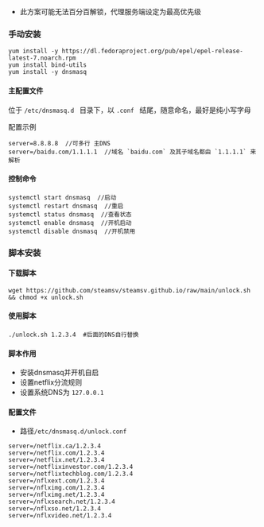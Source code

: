 - 此方案可能无法百分百解锁，代理服务端设定为最高优先级

### 手动安装



```
yum install -y https://dl.fedoraproject.org/pub/epel/epel-release-latest-7.noarch.rpm
yum install bind-utils
yum install -y dnsmasq
```

#### 主配置文件

位于 `/etc/dnsmasq.d ` 目录下，以 `.conf ` 结尾，随意命名，最好是纯小写字母

配置示例

```
server=8.8.8.8  //可多行 主DNS
server=/baidu.com/1.1.1.1  //域名 `baidu.com` 及其子域名都由 `1.1.1.1` 来解析
```

#### 控制命令

```
systemctl start dnsmasq  //启动
systemctl restart dnsmasq  //重启
systemctl status dnsmasq  //查看状态
systemctl enable dnsmasq  //开机启动
systemctl disable dnsmasq  //开机禁用
```

### 脚本安装

#### 下载脚本

```
wget https://github.com/steamsv/steamsv.github.io/raw/main/unlock.sh && chmod +x unlock.sh
```

#### 使用脚本

```
./unlock.sh 1.2.3.4  #后面的DNS自行替换
```

#### 脚本作用

- 安装dnsmasq并开机自启
- 设置netflix分流规则
- 设置系统DNS为 `127.0.0.1`

#### 配置文件

- 路径`/etc/dnsmasq.d/unlock.conf`

```
server=/netflix.ca/1.2.3.4
server=/netflix.com/1.2.3.4
server=/netflix.net/1.2.3.4
server=/netflixinvestor.com/1.2.3.4
server=/netflixtechblog.com/1.2.3.4
server=/nflxext.com/1.2.3.4
server=/nflximg.com/1.2.3.4
server=/nflximg.net/1.2.3.4
server=/nflxsearch.net/1.2.3.4
server=/nflxso.net/1.2.3.4
server=/nflxvideo.net/1.2.3.4
```
